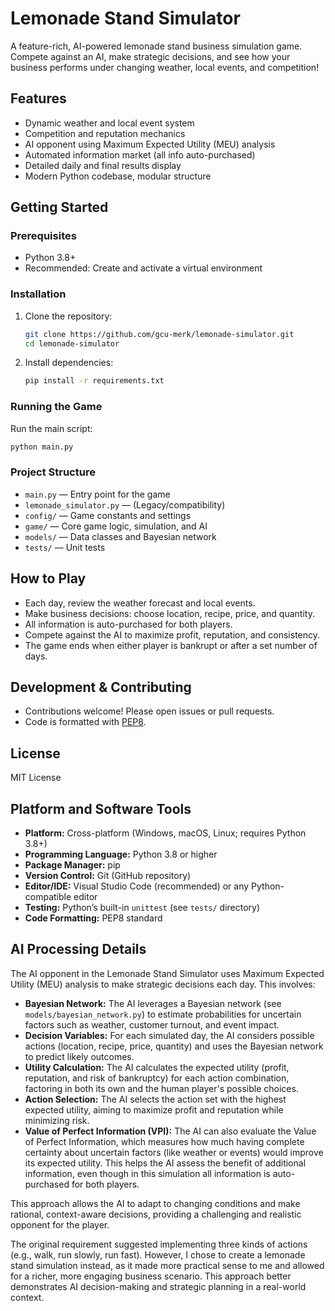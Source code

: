 # Lemonade Stand Simulator

A feature-rich, AI-powered lemonade stand business simulation game. Compete against an AI, make strategic decisions, and see how your business performs under changing weather, local events, and competition!

## Features
- Dynamic weather and local event system
- Competition and reputation mechanics
- AI opponent using Maximum Expected Utility (MEU) analysis
- Automated information market (all info auto-purchased)
- Detailed daily and final results display
- Modern Python codebase, modular structure

## Getting Started

### Prerequisites
- Python 3.8+
- Recommended: Create and activate a virtual environment

### Installation
1. Clone the repository:
   ```sh
   git clone https://github.com/gcu-merk/lemonade-simulator.git
   cd lemonade-simulator
   ```
2. Install dependencies:
   ```sh
   pip install -r requirements.txt
   ```

### Running the Game
Run the main script:
```sh
python main.py
```

### Project Structure
- `main.py` — Entry point for the game
- `lemonade_simulator.py` — (Legacy/compatibility)
- `config/` — Game constants and settings
- `game/` — Core game logic, simulation, and AI
- `models/` — Data classes and Bayesian network
- `tests/` — Unit tests

## How to Play
- Each day, review the weather forecast and local events.
- Make business decisions: choose location, recipe, price, and quantity.
- All information is auto-purchased for both players.
- Compete against the AI to maximize profit, reputation, and consistency.
- The game ends when either player is bankrupt or after a set number of days.

## Development & Contributing
- Contributions welcome! Please open issues or pull requests.
- Code is formatted with [PEP8](https://www.python.org/dev/peps/pep-0008/).

## License
MIT License


## Platform and Software Tools
- **Platform:** Cross-platform (Windows, macOS, Linux; requires Python 3.8+)
- **Programming Language:** Python 3.8 or higher
- **Package Manager:** pip
- **Version Control:** Git (GitHub repository)
- **Editor/IDE:** Visual Studio Code (recommended) or any Python-compatible editor
- **Testing:** Python’s built-in `unittest` (see `tests/` directory)
- **Code Formatting:** PEP8 standard

## AI Processing Details
The AI opponent in the Lemonade Stand Simulator uses Maximum Expected Utility (MEU) analysis to make strategic decisions each day. This involves:

- **Bayesian Network:** The AI leverages a Bayesian network (see `models/bayesian_network.py`) to estimate probabilities for uncertain factors such as weather, customer turnout, and event impact.
- **Decision Variables:** For each simulated day, the AI considers possible actions (location, recipe, price, quantity) and uses the Bayesian network to predict likely outcomes.
- **Utility Calculation:** The AI calculates the expected utility (profit, reputation, and risk of bankruptcy) for each action combination, factoring in both its own and the human player's possible choices.
- **Action Selection:** The AI selects the action set with the highest expected utility, aiming to maximize profit and reputation while minimizing risk.
- **Value of Perfect Information (VPI):** The AI can also evaluate the Value of Perfect Information, which measures how much having complete certainty about uncertain factors (like weather or events) would improve its expected utility. This helps the AI assess the benefit of additional information, even though in this simulation all information is auto-purchased for both players.

This approach allows the AI to adapt to changing conditions and make rational, context-aware decisions, providing a challenging and realistic opponent for the player.

The original requirement suggested implementing three kinds of actions (e.g., walk, run slowly, run fast). However, I chose to create a lemonade stand simulation instead, as it made more practical sense to me and allowed for a richer, more engaging business scenario. This approach better demonstrates AI decision-making and strategic planning in a real-world context.
